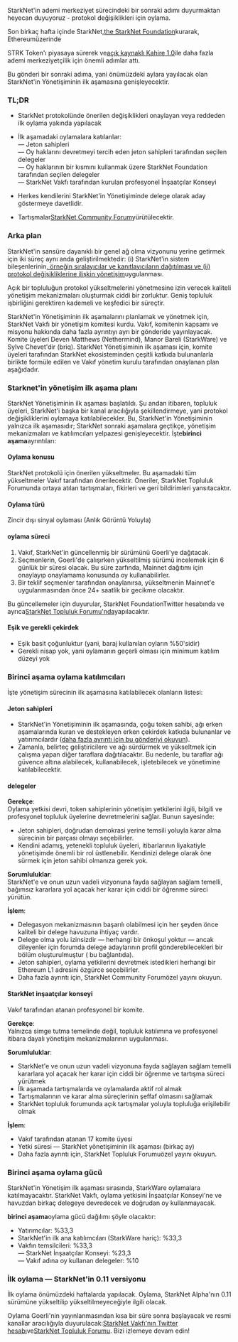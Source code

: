 StarkNet'in ademi merkeziyet sürecindeki bir sonraki adımı duyurmaktan heyecan duyuyoruz - protokol değişiklikleri için oylama.

Son birkaç hafta içinde StarkNet,[the StarkNet Foundation](https://medium.com/@StarkNet_Foundation/welcome-to-the-world-starknet-foundation-7bd55d5dbc59)kurarak, Ethereum</a>üzerinde

STRK Token'ı piyasaya sürerek ve[açık kaynaklı Kahire 1.0](https://medium.com/starkware/open-sourcing-cairo-1-0-b3100a664bb0)ile daha fazla ademi merkeziyetçilik için önemli adımlar attı.</p> 

Bu gönderi bir sonraki adıma, yani önümüzdeki aylara yayılacak olan StarkNet'in Yönetişiminin ilk aşamasına genişleyecektir.



### TL;DR

* StarkNet protokolünde önerilen değişiklikleri onaylayan veya reddeden ilk oylama yakında yapılacak
* İlk aşamadaki oylamalara katılanlar:\
  — Jeton sahipleri\
  — Oy haklarını devretmeyi tercih eden jeton sahipleri tarafından seçilen delegeler\
  — Oy haklarının bir kısmını kullanmak üzere StarkNet Foundation tarafından seçilen delegeler\
  — StarkNet Vakfı tarafından kurulan profesyonel İnşaatçılar Konseyi

* Herkes kendilerini StarkNet'in Yönetişiminde delege olarak aday göstermeye davetlidir.

* Tartışmalar[StarkNet Community Forum](https://community.starknet.io/)yürütülecektir.



### Arka plan

StarkNet'in sansüre dayanıklı bir genel ağ olma vizyonunu yerine getirmek için iki süreç aynı anda geliştirilmektedir: (i) StarkNet'in sistem bileşenlerinin[, örneğin sıralayıcılar ve kanıtlayıcıların dağıtılması ve (ii) protokol değişikliklerine ilişkin yönetişim](https://community.starknet.io/t/starknet-decentralized-protocol-introduction/2671)uygulanması.

Açık bir topluluğun protokol yükseltmelerini yönetmesine izin verecek kaliteli yönetişim mekanizmaları oluşturmak ciddi bir zorluktur. Geniş topluluk işbirliğini gerektiren kademeli ve keşfedici bir süreçtir.

StarkNet'in Yönetişiminin ilk aşamalarını planlamak ve yönetmek için, StarkNet Vakfı bir yönetişim komitesi kurdu. Vakıf, komitenin kapsamı ve misyonu hakkında daha fazla ayrıntıyı ayrı bir gönderide yayınlayacak. Komite üyeleri Deven Matthews (Nethermind), Manor Bareli (StarkWare) ve Sylve Chevet'dir (briq). StarkNet Yönetişiminin ilk aşaması için, komite üyeleri tarafından StarkNet ekosisteminden çeşitli katkıda bulunanlarla birlikte formüle edilen ve Vakıf yönetim kurulu tarafından onaylanan plan aşağıdadır.



### Starknet'in yönetişim ilk aşama planı

StarkNet Yönetişiminin ilk aşaması başlatıldı. Şu andan itibaren, topluluk üyeleri, StarkNet'i başka bir kanal aracılığıyla şekillendirmeye, yani protokol değişikliklerini oylamaya katılabilecekler. Bu, StarkNet'in Yönetişiminin yalnızca ilk aşamasıdır; StarkNet sonraki aşamalara geçtikçe, yönetişim mekanizmaları ve katılımcıları yelpazesi genişleyecektir. İşte**birinci aşama**ayrıntıları:



#### Oylama konusu

StarkNet protokolü için önerilen yükseltmeler. Bu aşamadaki tüm yükseltmeler Vakıf tarafından önerilecektir. Öneriler, StarkNet Topluluk Forumunda ortaya atılan tartışmaları, fikirleri ve geri bildirimleri yansıtacaktır.



#### Oylama türü

Zincir dışı sinyal oylaması (Anlık Görüntü Yoluyla)



#### oylama süreci

1. Vakıf, StarkNet'in güncellenmiş bir sürümünü Goerli'ye dağıtacak.
2. Seçmenlerin, Goerli'de çalışırken yükseltilmiş sürümü incelemek için 6 günlük bir süresi olacak. Bu süre zarfında, Mainnet dağıtımı için onaylayıp onaylamama konusunda oy kullanabilirler.
3. Bir teklif seçmenler tarafından onaylanırsa, yükseltmenin Mainnet'e uygulanmasından önce 24+ saatlik bir gecikme olacaktır.

Bu güncellemeler için duyurular, StarkNet Foundation</a>Twitter hesabında ve ayrıca[StarkNet Topluluk Forumu'nda](https://community.starknet.io/)yapılacaktır.</p> 



#### Eşik ve gerekli çekirdek

* Eşik basit çoğunluktur (yani, baraj kullanılan oyların %50'sidir)
* Gerekli nisap yok, yani oylamanın geçerli olması için minimum katılım düzeyi yok



### Birinci aşama oylama katılımcıları

İşte yönetişim sürecinin ilk aşamasına katılabilecek olanların listesi:



#### Jeton sahipleri

* StarkNet'in Yönetişiminin ilk aşamasında, çoğu token sahibi, ağı erken aşamalarında kuran ve destekleyen erken çekirdek katkıda bulunanlar ve yatırımcılardır ([daha fazla ayrıntı için bu gönderiyi okuyun](https://medium.com/@starkware/part-3-starknet-token-design-5cc17af066c6)).
* Zamanla, belirteç geliştiricilere ve ağı sürdürmek ve yükseltmek için çalışma yapan diğer taraflara dağıtılacaktır. Bu nedenle, bu taraflar ağı güvence altına alabilecek, kullanabilecek, işletebilecek ve yönetimine katılabilecektir.



#### delegeler

**Gerekçe**:\
Oylama yetkisi devri, token sahiplerinin yönetişim yetkilerini ilgili, bilgili ve profesyonel topluluk üyelerine devretmelerini sağlar. Bunun sayesinde:

* Jeton sahipleri, doğrudan demokrasi yerine temsili yoluyla karar alma sürecinin bir parçası olmayı seçebilirler.
* Kendini adamış, yetenekli topluluk üyeleri, itibarlarının liyakatiyle yönetişimde önemli bir rol üstlenebilir. Kendinizi delege olarak öne sürmek için jeton sahibi olmanıza gerek yok.

**Sorumluluklar**:\
StarkNet'e ve onun uzun vadeli vizyonuna fayda sağlayan sağlam temelli, bağımsız kararlara yol açacak her karar için ciddi bir öğrenme süreci yürütün.

**İşlem**:

* Delegasyon mekanizmasının başarılı olabilmesi için her şeyden önce kaliteli bir delege havuzuna ihtiyaç vardır.
* Delege olma yolu izinsizdir — herhangi bir önkoşul yoktur — ancak dileyenler için forumda delege adaylarının profil gönderebilecekleri bir bölüm oluşturulmuştur ( bu bağlantıda[](https://community.starknet.io/t/delegate-profile-thread/4049)).
* Jeton sahipleri, oylama yetkilerini devretmek istedikleri herhangi bir Ethereum L1 adresini özgürce seçebilirler.
* Daha fazla ayrıntı için, StarkNet Community Forum</a>özel yayını okuyun.</li> </ul> 
  
  

#### StarkNet inşaatçılar konseyi

Vakıf tarafından atanan profesyonel bir komite.

**Gerekçe**:\
Yalnızca simge tutma temelinde değil, topluluk katılımına ve profesyonel itibara dayalı yönetişim mekanizmalarının uygulanması.

**Sorumluluklar**:

* StarkNet'e ve onun uzun vadeli vizyonuna fayda sağlayan sağlam temelli kararlara yol açacak her karar için ciddi bir öğrenme ve tartışma süreci yürütmek
* İlk aşamada tartışmalarda ve oylamalarda aktif rol almak
* Tartışmalarının ve karar alma süreçlerinin şeffaf olmasını sağlamak
* StarkNet topluluk forumunda açık tartışmalar yoluyla topluluğa erişilebilir olmak

**İşlem**:

* Vakıf tarafından atanan 17 komite üyesi
* Yetki süresi — StarkNet yönetişiminin ilk aşaması (birkaç ay)
* Daha fazla ayrıntı için, StarkNet Topluluk Forumu</a>özel yayını okuyun.</li> </ul> 
  
  

### Birinci aşama oylama gücü

StarkNet'in Yönetişim ilk aşaması sırasında, StarkWare oylamalara katılmayacaktır. StarkNet Vakfı, oylama yetkisini İnşaatçılar Konseyi'ne ve havuzdan birkaç delegeye devredecek ve doğrudan oy kullanmayacak.

**birinci aşama**oylama gücü dağılımı şöyle olacaktır:

* Yatırımcılar: %33,3
* StarkNet'in ilk ana katılımcıları (StarkWare hariç): %33,3
* Vakfın temsilcileri: %33,3\
  — StarkNet İnşaatçılar Konseyi: %23,3\
  — Vakıf adına oy kullanan delegeler: %10



### İlk oylama — StarkNet'in 0.11 versiyonu

İlk oylama önümüzdeki haftalarda yapılacak. Oylama, StarkNet Alpha'nın 0.11 sürümüne yükseltilip yükseltilmeyeceğiyle ilgili olacak.

Oylama Goerli'nin yayınlanmasından kısa bir süre sonra başlayacak ve resmi kanallar aracılığıyla duyurulacak:[StarkNet Vakfı'nın Twitter hesabı](https://twitter.com/StarkNetFndn)ve[StarkNet Topluluk Forumu](https://community.starknet.io/). Bizi izlemeye devam edin!